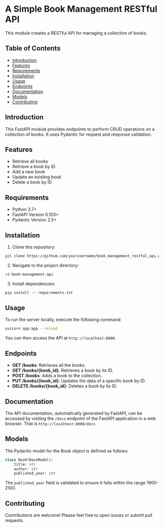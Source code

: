 # A Simple Book Management RESTful API

This module creates a RESTful API for managing a collection of books.

## Table of Contents
- [Introduction](#introduction)
- [Features](#features)
- [Requirements](#requirements)
- [Installation](#installation)
- [Usage](#usage)
- [Endpoints](#endpoints)
- [Documentation](#documentation)
- [Models](#models)
- [Contributing](#contributing)

## Introduction

This FastAPI module provides endpoints to perform CRUD operations on a collection of books. It uses Pydantic for request and response validation.

## Features

- Retrieve all books
- Retrieve a book by ID
- Add a new book
- Update an existing book
- Delete a book by ID

## Requirements

- Python 3.7+
- FastAPI Version 0.103+
- Pydantic Version 2.5+

## Installation

1. Clone this repository:

```bash
git clone https://github.com/yourusername/book_management_restful_api.git
```

2. Navigate to the project directory:

```bash
cd book-management-api
```

3. Install dependencies:

```bash
pip install -r requirements.txt
```

## Usage

To run the server locally, execute the following command:

```bash
uvicorn app:app --reload
```

You can then access the API at `http://localhost:8000`.

## Endpoints

- **GET /books**: Retrieves all the books.
- **GET /books/{book_id}**: Retrieves a book by its ID.
- **POST /books**: Adds a book to the collection.
- **PUT /books/{book_id}**: Updates the data of a specific book by ID.
- **DELETE /books/{book_id}**: Deletes a book by its ID.

## Documentation

The API documentation, automatically generated by FastAPI, can be accessed by visiting the `/docs` endpoint of the FastAPI application in a web browser.
That is `http://localhost:8000/docs`

## Models

The Pydantic model for the Book object is defined as follows:

```python
class Book(BaseModel):
    title: str
    author: str
    published_year: int
```

The `published_year` field is validated to ensure it falls within the range 1900-2100.

## Contributing

Contributions are welcome! Please feel free to open issues or submit pull requests.
